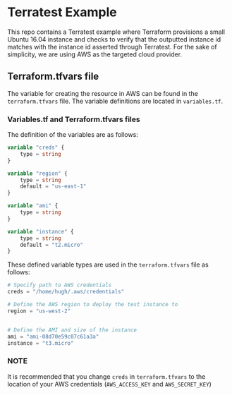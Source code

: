 # Terratest Example

This repo contains a Terratest example where Terraform provisions a small Ubuntu 16.04 instance and checks to verify that the outputted instance id matches with the instance id asserted through Terratest. For the sake of simplicity, we are using AWS as the targeted cloud provider.

## Terraform.tfvars file

The variable for creating the resource in AWS can be found in the `terraform.tfvars` file. The variable definitions are located in `variables.tf`.

### Variables.tf and Terraform.tfvars files

The definition of the variables are as follows:

```terraform
variable "creds" {
    type = string
}

variable "region" {
    type = string
    default = "us-east-1"
}

variable "ami" {
    type = string
}

variable "instance" {
    type = string
    default = "t2.micro"
}
```

These defined variable types are used in the `terraform.tfvars` file as follows:
```terraform
# Specify path to AWS credentials
creds = "/home/hugh/.aws/credentials"

# Define the AWS region to deploy the test instance to
region = "us-west-2"


# Define the AMI and size of the instance
ami = "ami-08d70e59c07c61a3a"
instance = "t3.micro"
```
### NOTE
It is recommended that you change `creds` in `terraform.tfvars` to the location of your AWS credentials (`AWS_ACCESS_KEY` and `AWS_SECRET_KEY`)